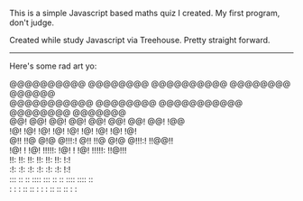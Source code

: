 This is a simple Javascript based maths quiz I created. 
My first program, don't judge. 

Created while study Javascript via Treehouse. 
Pretty straight forward. 

-----  

Here's some rad art yo:  

@@@@@@@@@@   @@@@@@@@  @@@@@@@@@@   @@@@@@@@   @@@@@@   
@@@@@@@@@@@  @@@@@@@@  @@@@@@@@@@@  @@@@@@@@  @@@@@@@   
@@! @@! @@!  @@!       @@! @@! @@!  @@!       !@@       
!@! !@! !@!  !@!       !@! !@! !@!  !@!       !@!       
@!! !!@ @!@  @!!!:!    @!! !!@ @!@  @!!!:!    !!@@!!    
!@!   ! !@!  !!!!!:    !@!   ! !@!  !!!!!:     !!@!!!   
!!:     !!:  !!:       !!:     !!:  !!:            !:!  
:!:     :!:  :!:       :!:     :!:  :!:           !:!   
:::     ::    :: ::::  :::     ::    :: ::::  :::: ::   
 :      :    : :: ::    :      :    : :: ::   :: : :    
                                                        
